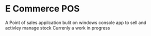 # E Commerce POS
A  Point of sales appilcation bulit on windows console app to sell and activley manage stock 
Currenly a work in progress
